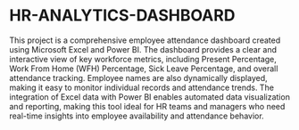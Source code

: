 # HR-ANALYTICS-DASHBOARD
This project is a comprehensive employee attendance dashboard created using Microsoft Excel and Power BI. The dashboard provides a clear and interactive view of key workforce metrics, including Present Percentage, Work From Home (WFH) Percentage, Sick Leave Percentage, and overall attendance tracking. Employee names are also dynamically displayed, making it easy to monitor individual records and attendance trends. The integration of Excel data with Power BI enables automated data visualization and reporting, making this tool ideal for HR teams and managers who need real-time insights into employee availability and attendance behavior.
